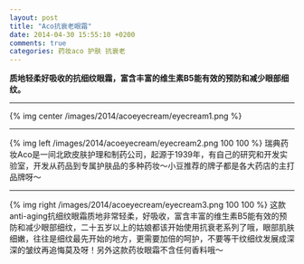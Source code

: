 ```yaml
---
layout: post
title: "Aco抗衰老眼霜"
date: 2014-04-30 15:55:10 +0200
comments: true
categories: 药妆aco 护肤 抗衰老
---
```


__质地轻柔好吸收的抗细纹眼霜，富含丰富的维生素B5能有效的预防和减少眼部细纹。__
<!-- more -->
***
{% img center /images/2014/acoeyecream/eyecream1.png %}
***
{% img left /images/2014/acoeyecream/eyecream2.png 100 100 %}
瑞典药妆Aco是一间北欧皮肤护理和制药公司，起源于1939年，有自己的研究和开发实验室，开发从药品到专属护肤品的多种药妆～小豆推荐的牌子都是各大药店的主打品牌呀～

***

{% img right /images/2014/acoeyecream/eyecream3.png 100 100 %}
这款anti-aging抗细纹眼霜质地非常轻柔，好吸收，富含丰富的维生素B5能有效的预防和减少眼部细纹，二十五岁以上的姑娘都该开始使用抗衰老系列了哦，眼部肌肤细嫩，往往是细纹最先开始的地方，更需要加倍的呵护，不要等干纹细纹发展成深深的皱纹再追悔莫及呀！另外这款药妆眼霜不含任何香料哦～

